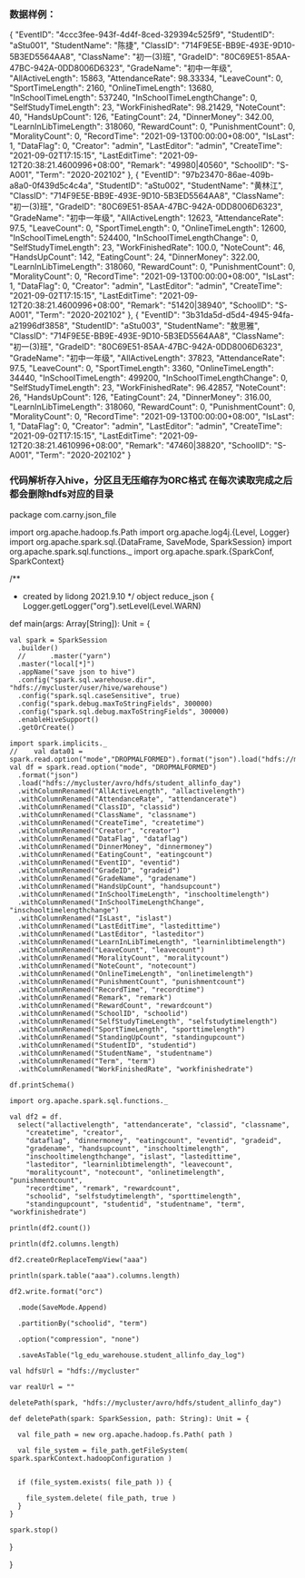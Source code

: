 ### 数据样例：
{
	"EventID": "4ccc3fee-943f-4d4f-8ced-329394c525f9",
	"StudentID": "aStu001",
	"StudentName": "陈捷",
	"ClassID": "714F9E5E-BB9E-493E-9D10-5B3ED5564AA8",
	"ClassName": "初一(3)班",
	"GradeID": "80C69E51-85AA-47BC-942A-0DD8006D6323",
	"GradeName": "初中一年级",
	"AllActiveLength": 15863,
	"AttendanceRate": 98.33334,
	"LeaveCount": 0,
	"SportTimeLength": 2160,
	"OnlineTimeLength": 13680,
	"InSchoolTimeLength": 537240,
	"InSchoolTimeLengthChange": 0,
	"SelfStudyTimeLength": 23,
	"WorkFinishedRate": 98.21429,
	"NoteCount": 40,
	"HandsUpCount": 126,
	"EatingCount": 24,
	"DinnerMoney": 342.00,
	"LearnInLibTimeLength": 318060,
	"RewardCount": 0,
	"PunishmentCount": 0,
	"MoralityCount": 0,
	"RecordTime": "2021-09-13T00:00:00+08:00",
	"IsLast": 1,
	"DataFlag": 0,
	"Creator": "admin",
	"LastEditor": "admin",
	"CreateTime": "2021-09-02T17:15:15",
	"LastEditTime": "2021-09-12T20:38:21.4600996+08:00",
	"Remark": "49980|40560",
	"SchoolID": "S-A001",
	"Term": "2020-202102"
}, {
	"EventID": "97b23470-86ae-409b-a8a0-0f439d5c4c4a",
	"StudentID": "aStu002",
	"StudentName": "黄林江",
	"ClassID": "714F9E5E-BB9E-493E-9D10-5B3ED5564AA8",
	"ClassName": "初一(3)班",
	"GradeID": "80C69E51-85AA-47BC-942A-0DD8006D6323",
	"GradeName": "初中一年级",
	"AllActiveLength": 12623,
	"AttendanceRate": 97.5,
	"LeaveCount": 0,
	"SportTimeLength": 0,
	"OnlineTimeLength": 12600,
	"InSchoolTimeLength": 524400,
	"InSchoolTimeLengthChange": 0,
	"SelfStudyTimeLength": 23,
	"WorkFinishedRate": 100.0,
	"NoteCount": 46,
	"HandsUpCount": 142,
	"EatingCount": 24,
	"DinnerMoney": 322.00,
	"LearnInLibTimeLength": 318060,
	"RewardCount": 0,
	"PunishmentCount": 0,
	"MoralityCount": 0,
	"RecordTime": "2021-09-13T00:00:00+08:00",
	"IsLast": 1,
	"DataFlag": 0,
	"Creator": "admin",
	"LastEditor": "admin",
	"CreateTime": "2021-09-02T17:15:15",
	"LastEditTime": "2021-09-12T20:38:21.4600996+08:00",
	"Remark": "51420|38940",
	"SchoolID": "S-A001",
	"Term": "2020-202102"
}, {
	"EventID": "3b31da5d-d5d4-4945-94fa-a21996df3858",
	"StudentID": "aStu003",
	"StudentName": "敖思雅",
	"ClassID": "714F9E5E-BB9E-493E-9D10-5B3ED5564AA8",
	"ClassName": "初一(3)班",
	"GradeID": "80C69E51-85AA-47BC-942A-0DD8006D6323",
	"GradeName": "初中一年级",
	"AllActiveLength": 37823,
	"AttendanceRate": 97.5,
	"LeaveCount": 0,
	"SportTimeLength": 3360,
	"OnlineTimeLength": 34440,
	"InSchoolTimeLength": 499200,
	"InSchoolTimeLengthChange": 0,
	"SelfStudyTimeLength": 23,
	"WorkFinishedRate": 96.42857,
	"NoteCount": 26,
	"HandsUpCount": 126,
	"EatingCount": 24,
	"DinnerMoney": 316.00,
	"LearnInLibTimeLength": 318060,
	"RewardCount": 0,
	"PunishmentCount": 0,
	"MoralityCount": 0,
	"RecordTime": "2021-09-13T00:00:00+08:00",
	"IsLast": 1,
	"DataFlag": 0,
	"Creator": "admin",
	"LastEditor": "admin",
	"CreateTime": "2021-09-02T17:15:15",
	"LastEditTime": "2021-09-12T20:38:21.4610996+08:00",
	"Remark": "47460|38820",
	"SchoolID": "S-A001",
	"Term": "2020-202102"
} 

###   代码解析存入hive，分区且无压缩存为ORC格式 在每次读取完成之后都会删除hdfs对应的目录

package com.carny.json_file

import org.apache.hadoop.fs.Path
import org.apache.log4j.{Level, Logger}
import org.apache.spark.sql.{DataFrame, SaveMode, SparkSession}
import org.apache.spark.sql.functions._
import org.apache.spark.{SparkConf, SparkContext}

/**
  * created by lidong 2021.9.10
  */
object reduce_json {
  Logger.getLogger("org").setLevel(Level.WARN)

  def main(args: Array[String]): Unit = {

    val spark = SparkSession
      .builder()
      //      .master("yarn")
      .master("local[*]")
      .appName("save json to hive")
      .config("spark.sql.warehouse.dir", "hdfs://mycluster/user/hive/warehouse")
      .config("spark.sql.caseSensitive", true)
      .config("spark.debug.maxToStringFields", 300000)
      .config("spark.sql.debug.maxToStringFields", 300000)
      .enableHiveSupport()
      .getOrCreate()

    import spark.implicits._
    //    val data01 = spark.read.option("mode","DROPMALFORMED").format("json").load("hdfs://mycluster/avro/hdfs/test3")
    val df = spark.read.option("mode", "DROPMALFORMED")
      .format("json")
      .load("hdfs://mycluster/avro/hdfs/student_allinfo_day")
      .withColumnRenamed("AllActiveLength", "allactivelength")
      .withColumnRenamed("AttendanceRate", "attendancerate")
      .withColumnRenamed("ClassID", "classid")
      .withColumnRenamed("ClassName", "classname")
      .withColumnRenamed("CreateTime", "createtime")
      .withColumnRenamed("Creator", "creator")
      .withColumnRenamed("DataFlag", "dataflag")
      .withColumnRenamed("DinnerMoney", "dinnermoney")
      .withColumnRenamed("EatingCount", "eatingcount")
      .withColumnRenamed("EventID", "eventid")
      .withColumnRenamed("GradeID", "gradeid")
      .withColumnRenamed("GradeName", "gradename")
      .withColumnRenamed("HandsUpCount", "handsupcount")
      .withColumnRenamed("InSchoolTimeLength", "inschooltimelength")
      .withColumnRenamed("InSchoolTimeLengthChange", "inschooltimelengthchange")
      .withColumnRenamed("IsLast", "islast")
      .withColumnRenamed("LastEditTime", "lastedittime")
      .withColumnRenamed("LastEditor", "lasteditor")
      .withColumnRenamed("LearnInLibTimeLength", "learninlibtimelength")
      .withColumnRenamed("LeaveCount", "leavecount")
      .withColumnRenamed("MoralityCount", "moralitycount")
      .withColumnRenamed("NoteCount", "notecount")
      .withColumnRenamed("OnlineTimeLength", "onlinetimelength")
      .withColumnRenamed("PunishmentCount", "punishmentcount")
      .withColumnRenamed("RecordTime", "recordtime")
      .withColumnRenamed("Remark", "remark")
      .withColumnRenamed("RewardCount", "rewardcount")
      .withColumnRenamed("SchoolID", "schoolid")
      .withColumnRenamed("SelfStudyTimeLength", "selfstudytimelength")
      .withColumnRenamed("SportTimeLength", "sporttimelength")
      .withColumnRenamed("StandingUpCount", "standingupcount")
      .withColumnRenamed("StudentID", "studentid")
      .withColumnRenamed("StudentName", "studentname")
      .withColumnRenamed("Term", "term")
      .withColumnRenamed("WorkFinishedRate", "workfinishedrate")

    df.printSchema()

    import org.apache.spark.sql.functions._

    val df2 = df.
      select("allactivelength", "attendancerate", "classid", "classname",
        "createtime", "creator",
        "dataflag", "dinnermoney", "eatingcount", "eventid", "gradeid",
        "gradename", "handsupcount", "inschooltimelength",
        "inschooltimelengthchange", "islast", "lastedittime",
        "lasteditor", "learninlibtimelength", "leavecount",
        "moralitycount", "notecount", "onlinetimelength", "punishmentcount",
        "recordtime", "remark", "rewardcount",
        "schoolid", "selfstudytimelength", "sporttimelength",
        "standingupcount", "studentid", "studentname", "term", "workfinishedrate")

    println(df2.count())

    println(df2.columns.length)

    df2.createOrReplaceTempView("aaa")

    println(spark.table("aaa").columns.length)

    df2.write.format("orc")

      .mode(SaveMode.Append)

      .partitionBy("schoolid", "term")

      .option("compression", "none")

      .saveAsTable("lg_edu_warehouse.student_allinfo_day_log")

    val hdfsUrl = "hdfs://mycluster"

    var realUrl = ""

    deletePath(spark, "hdfs://mycluster/avro/hdfs/student_allinfo_day")

    def deletePath(spark: SparkSession, path: String): Unit = {

      val file_path = new org.apache.hadoop.fs.Path( path )

      val file_system = file_path.getFileSystem( spark.sparkContext.hadoopConfiguration )


      if (file_system.exists( file_path )) {

        file_system.delete( file_path, true )
      }
    }

    spark.stop()
  }

}







